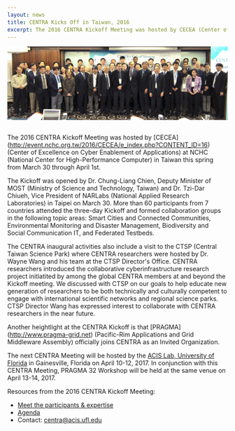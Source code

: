 ```yaml
---
layout: news
title: CENTRA Kicks Off in Taiwan, 2016
excerpt: The 2016 CENTRA Kickoff Meeting was hosted by CECEA (Center of Excellence on Cyber Enablement of Applications) at NCHC (National Center for High-Performance Computer) in Taiwan this spring from March 30 through April 1st.
---
```

<img src="/img/Kickoff_Group_Photo.jpg" alt="Centra Group Photo" style="float:center; padding: 0 0 1em 0;" class="img-responsive">

The 2016 CENTRA Kickoff Meeting was hosted by [CECEA] (http://event.nchc.org.tw/2016/CECEA/e_index.php?CONTENT_ID=16) (Center of Excellence on Cyber Enablement of Applications) at NCHC (National Center for High-Performance Computer) in Taiwan this spring from March 30 through April 1st. 

The Kickoff was opened by Dr. Chung-Liang Chien, Deputy Minister of MOST (Ministry of Science and Technology, Taiwan) and Dr. Tzi-Dar Chiueh, Vice President of NARLabs (National Applied Research Laboratories) in Taipei on March 30. More than 60 participants from 7 countries attended the three-day Kickoff and formed collaboration groups in the following topic areas: Smart Cities and Connected Communities, Environmental Monitoring and Disaster Management, Biodiversity and Social Communication IT, and Federated Testbeds. 

The CENTRA inaugural activities also include a visit to the CTSP (Central Taiwan Science Park) where CENTRA researchers were hosted by Dr. Wayne Wang and his team at the CTSP Director's Office. CENTRA researchers introduced the collaborative cyberinfrastructure research project initiatited by among the global CENTRA members at and beyond the Kickoff meeting. We discussed with CTSP on our goals to help educate new generation of researchers to be both technically and culturally competent to engage with international scientific networks and regional science parks. CTSP Director Wang has expressed interest to collaborate with CENTRA researchers in the near future.

Another heightlight at the CENTRA Kickoff is that [PRAGMA] (http://www.pragma-grid.net) (Pacific-Rim Applications and Grid Middleware Assembly) officially joins CENTRA as an Invited Organization. 

The next CENTRA Meeting will be hosted by the [ACIS Lab, University of Florida](https://www.acis.ufl.edu) in Gainesville, Florida on April 10-12, 2017. In conjunction with this CENTRA Meeting, PRAGMA 32 Workshop will be held at the same venue on April 13-14, 2017.  

Resources from the 2016 CENTRA Kickoff Meeting:

*  [Meet the participants & expertise](http://www.globalcentra.org/meetings/kickoff2016.html)
*  [Agenda](http://event.nchc.org.tw/2016/CECEA/index.php?CONTENT_ID=22)
*  Contact: centra@acis.ufl.edu
